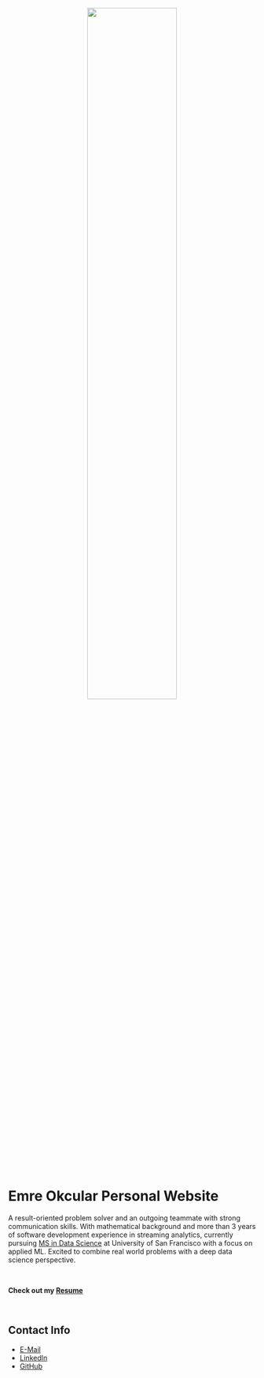 <br>
<center><img src="https://micrio.vangoghmuseum.nl/iiif/QHzII/full/1280,/0/default.jpg?hash=F2W7ULW1V6Bdm_sv0iNxvtPhyjfg1Ust7-F9MO6fySM" style="width: 60%"/></center>
<br>

Emre Okcular Personal Website
=======

A result-oriented problem solver and an outgoing teammate with strong communication skills. With mathematical background and more than 3 years of software development experience in streaming analytics, currently pursuing [MS in Data Science](https://www.usfca.edu/arts-sciences/graduate-programs/data-science) at University of San Francisco with a focus on applied ML. Excited to combine real world problems with a deep data science perspective. 

<br>

**Check out my [Resume](/resources/Emre_Okcular-Resume(Dec_2020).pdf)**

<br>

## Contact Info

* [E-Mail](mailto:emreokcular@gmail.com)
* [LinkedIn](https://www.linkedin.com/in/emreokcular)
* [GitHub](https://github.com/emreokcular)

